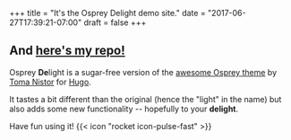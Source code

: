 +++
title = "It's the Osprey Delight demo site."
date = "2017-06-27T17:39:21-07:00"
draft = false
+++

## And [here's my repo!](https://github.com/kdevo/osprey-delight)

Osprey **De**light is a sugar-free version of the [awesome Osprey theme](https://github.com/tomanistor/osprey) by [Toma Nistor](https://tomanistor.com/) for [Hugo](https://gohugo.io/).

It tastes a bit different than the original (hence the "light" in the name) but also adds some new functionality -- hopefully to your **delight**.

Have fun using it! {{< icon "rocket icon-pulse-fast" >}}